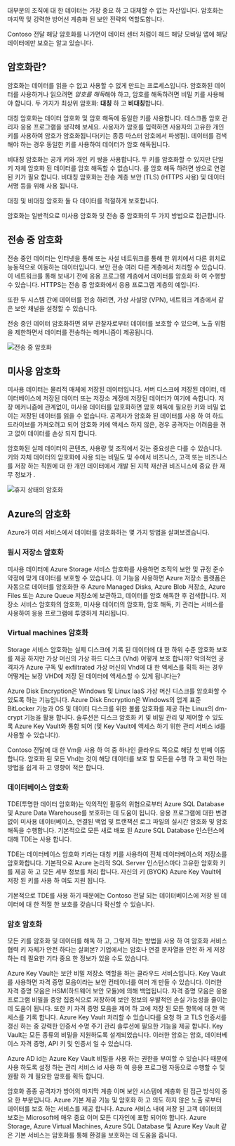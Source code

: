 대부분의 조직에 대 한 데이터는 가장 중요 하 고 대체할 수 없는 자산입니다. 암호화는 마지막 및 강력한 방어선 계층화 된 보안 전략의 역할도합니다. 

Contoso 전달 해당 암호화를 나가면이 데이터 센터 처럼이 헤드 해당 모바일 앱에 해당 데이터에만 보호는 알고 있습니다.

## <a name="what-is-encryption"></a>암호화란?

암호화는 데이터를 읽을 수 없고 사용할 수 없게 만드는 프로세스입니다. 암호화된 데이터를 사용하거나 읽으려면 *암호를 해독*해야 하고, 암호를 해독하려면 비밀 키를 사용해야 합니다. 두 가지가 최상위 암호화: **대칭** 하 고 **비대칭**합니다.

대칭 암호화는 데이터 암호화 및 암호 해독에 동일한 키를 사용합니다. 데스크톱 암호 관리자 응용 프로그램을 생각해 보세요. 사용자가 암호를 입력하면 사용자의 고유한 개인 키를 사용하여 암호가 암호화됩니다(키는 종종 마스터 암호에서 파생됨). 데이터를 검색해야 하는 경우 동일한 키를 사용하여 데이터가 암호 해독됩니다.

비대칭 암호화는 공개 키와 개인 키 쌍을 사용합니다. 두 키를 암호화할 수 있지만 단일 키 자체 암호화 된 데이터를 암호 해독할 수 없습니다. 를 암호 해독 하려면 쌍으로 연결 된 키가 필요 합니다. 비대칭 암호화는 전송 계층 보안 (TLS) (HTTPS 사용) 및 데이터 서명 등을 위해 사용 됩니다.

대칭 및 비대칭 암호화 둘 다 데이터를 적절하게 보호합니다. 

암호화는 일반적으로 미사용 암호화 및 전송 중 암호화의 두 가지 방법으로 접근합니다.

## <a name="encryption-in-transit"></a>전송 중 암호화

전송 중인 데이터는 인터넷을 통해 또는 사설 네트워크를 통해 한 위치에서 다른 위치로 능동적으로 이동하는 데이터입니다. 보안 전송 여러 다른 계층에서 처리할 수 있습니다. 이 네트워크를 통해 보내기 전에 응용 프로그램 계층에서 데이터를 암호화 하 여 수행할 수 있습니다. HTTPS는 전송 중 암호화에서 응용 프로그램 계층의 예입니다. 

또한 두 시스템 간에 데이터를 전송 하려면, 가상 사설망 (VPN), 네트워크 계층에서 같은 보안 채널을 설정할 수 있습니다. 

전송 중인 데이터 암호화하면 외부 관찰자로부터 데이터를 보호할 수 있으며, 노출 위험을 제한하면서 데이터를 전송하는 메커니즘이 제공됩니다. 

<!--TODO: replace with final media which was submitted for Design-for-security-in-azure -->
![전송 중 암호화](../media-COPIED-FROM-DESIGNFORSECURITY/encryption-in-transit.png)


## <a name="encryption-at-rest"></a>미사용 암호화

미사용 데이터는 물리적 매체에 저장된 데이터입니다. 서버 디스크에 저장된 데이터, 데이터베이스에 저장된 데이터 또는 저장소 계정에 저장된 데이터가 여기에 속합니다. 저장 메커니즘에 관계없이, 미사용 데이터를 암호화하면 암호 해독에 필요한 키와 비밀 없이는 저장된 데이터를 읽을 수 없습니다. 공격자가 암호화 된 데이터를 사용 하 여 하드 드라이브를 가져오려고 되어 암호화 키에 액세스 하지 않은, 경우 공격자는 어려움을 겪고 없이 데이터를 손상 되지 합니다.

암호화된 실제 데이터의 콘텐츠, 사용량 및 조직에서 갖는 중요성은 다를 수 있습니다. 키와 자체 데이터의 암호화에 사용 되는 비밀도 및 수에서 비즈니스, 고객 또는 비즈니스를 저장 하는 직원에 대 한 개인 데이터에서 개발 된 지적 재산권 비즈니스에 중요 한 재무 정보가 .

<!--TODO: replace with final media which was submitted for Design-for-security-in-azure -->
![휴지 상태의 암호화](../media-COPIED-FROM-DESIGNFORSECURITY/encryption-at-rest.png)

## <a name="encryption-on-azure"></a>Azure의 암호화

Azure가 여러 서비스에서 데이터를 암호화하는 몇 가지 방법을 살펴보겠습니다.

### <a name="encrypt-raw-storage"></a>원시 저장소 암호화

미사용 데이터에 Azure Storage 서비스 암호화를 사용하면 조직의 보안 및 규정 준수 약정에 맞게 데이터를 보호할 수 있습니다. 이 기능을 사용하면 Azure 저장소 플랫폼은 자동으로 데이터를 암호화한 후 Azure Managed Disks, Azure Blob 저장소, Azure Files 또는 Azure Queue 저장소에 보관하고, 데이터를 암호 해독한 후 검색합니다. 저장소 서비스 암호화의 암호화, 미사용 데이터의 암호화, 암호 해독, 키 관리는 서비스를 사용하여 응용 프로그램에 투명하게 처리됩니다.

### <a name="encrypt-virtual-machines"></a>Virtual machines 암호화

Storage 서비스 암호화는 실제 디스크에 기록 된 데이터에 대 한 하위 수준 암호화 보호를 제공 하지만 가상 머신의 가상 하드 디스크 (Vhd) 어떻게 보호 합니까? 악의적인 공격자가 Azure 구독 및 exfiltrated 가상 머신의 Vhd에 대 한 액세스를 획득 하는 경우 어떻게는 보장 VHD에 저장 된 데이터에 액세스할 수 있게 됩니다는?

Azure Disk Encryption은 Windows 및 Linux IaaS 가상 머신 디스크를 암호화할 수 있도록 하는 기능입니다. Azure Disk Encryption은 Windows의 업계 표준 BitLocker 기능과 OS 및 데이터 디스크를 위한 볼륨 암호화를 제공 하는 Linux의 dm-crypt 기능을 활용 합니다. 솔루션은 디스크 암호화 키 및 비밀 관리 및 제어할 수 있도록 Azure Key Vault와 통합 되어 (및 Key Vault에 액세스 하기 위한 관리 서비스 id를 사용할 수 있습니다).

Contoso 전달에 대 한 Vm을 사용 하 여 중 하나인 클라우드 쪽으로 해당 첫 번째 이동 합니다. 암호화 된 모든 Vhd는 것이 해당 데이터를 보호 할 모든을 수행 하 고 확인 하는 방법을 쉽게 하 고 영향이 적은 합니다.

### <a name="encrypt-databases"></a>데이터베이스 암호화

TDE(투명한 데이터 암호화)는 악의적인 활동의 위협으로부터 Azure SQL Database 및 Azure Data Warehouse를 보호하는 데 도움이 됩니다. 응용 프로그램에 대한 변경 없이 미사용 데이터베이스, 연결된 백업 및 트랜잭션 로그 파일의 실시간 암호화 및 암호 해독을 수행합니다. 기본적으로 모든 새로 배포 된 Azure SQL Database 인스턴스에 대해 TDE는 사용 합니다.

TDE는 데이터베이스 암호화 키라는 대칭 키를 사용하여 전체 데이터베이스의 저장소를 암호화합니다. 기본적으로 Azure 논리적 SQL Server 인스턴스마다 고유한 암호화 키를 제공 하 고 모든 세부 정보를 처리 합니다. 자신의 키 (BYOK) Azure Key Vault에 저장 된 키를 사용 하 여도 지원 됩니다.

기본적으로 TDE를 사용 하기 때문에는 Contoso 전달 되는 데이터베이스에 저장 된 데이터에 대 한 적절 한 보호를 갖습니다 확신할 수 있습니다.

### <a name="encrypt-secrets"></a>암호 암호화

모든 키를 암호화 및 데이터를 해독 하 고, 그렇게 하는 방법을 사용 하 여 암호화 서비스 협력 키 자체가 안전 하다는 살펴본? 기업에서는 암호나 연결 문자열을 안전 하 게 저장 하는 데 필요한 기타 중요 한 정보가 있을 수도 있습니다.

Azure Key Vault는 보안 비밀 저장소 역할을 하는 클라우드 서비스입니다. Key Vault를 사용하면 자격 증명 모음이라는 보안 컨테이너를 여러 개 만들 수 있습니다. 이러한 자격 증명 모음은 HSM(하드웨어 보안 모듈)에 의해 백업됩니다. 자격 증명 모음은 응용 프로그램 비밀을 중앙 집중식으로 저장하여 보안 정보의 우발적인 손실 가능성을 줄이는 데 도움이 됩니다. 또한 키 자격 증명 모음을 제어 하 고에 저장 된 모든 항목에 대 한 액세스를 기록 합니다. Azure Key Vault 처리할 수 있습니다를 요청 하 고 TLS 인증서를 갱신 하는 중 강력한 인증서 수명 주기 관리 솔루션에 필요한 기능을 제공 합니다. Key Vault는 모든 종류의 비밀을 지원하도록 설계되었습니다. 이러한 암호는 암호, 데이터베이스 자격 증명, API 키 및 인증서 일 수 있습니다.

Azure AD id는 Azure Key Vault 비밀을 사용 하는 권한을 부여할 수 있습니다 때문에 사용 하도록 설정 하는 관리 서비스 id 사용 하 여 응용 프로그램 자동으로 수행할 수 및 원활 하 게 필요한 암호를 획득 합니다.

암호화 종종 공격자가 방어의 마지막 계층 이며 보안 시스템에 계층화 된 접근 방식의 중요 한 부분입니다. Azure 기본 제공 기능 및 암호화 하 고 의도 하지 않은 노출 로부터 데이터를 보호 하는 서비스를 제공 합니다. Azure 서비스 내에 저장 된 고객 데이터의 보호는 Microsoft에 매우 중요 이며 모든 디자인에 포함 되어야 합니다. Azure Storage, Azure Virtual Machines, Azure SQL Database 및 Azure Key Vault 같은 기본 서비스는 암호화를 통해 환경을 보호하는 데 도움을 줍니다.